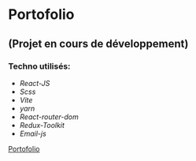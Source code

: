 # Portofolio

## (Projet en cours de développement)

### Techno utilisés:

- *React-JS*
- *Scss*
- *Vite*
- *yarn*
- *React-router-dom*
- *Redux-Toolkit*
- *Email-js*

[Portofolio](/guides/content/editing-an-existing-page)




